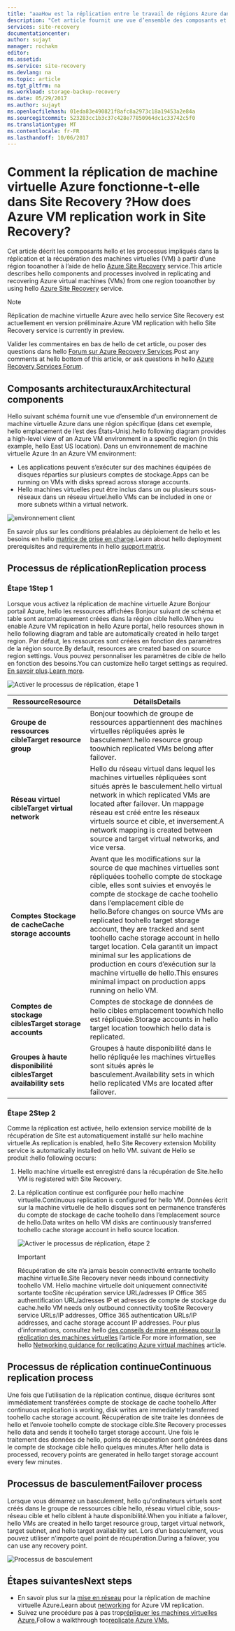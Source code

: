 ```yaml
---
title: "aaaHow est la réplication entre le travail de régions Azure dans Azure Site Recovery machine virtuelle Azure ?  | Microsoft Docs"
description: "Cet article fournit une vue d’ensemble des composants et architecture utilisée lors de la réplication des machines virtuelles Azure entre des régions Azure à l’aide du service d’Azure Site Recovery hello."
services: site-recovery
documentationcenter: 
author: sujayt
manager: rochakm
editor: 
ms.assetid: 
ms.service: site-recovery
ms.devlang: na
ms.topic: article
ms.tgt_pltfrm: na
ms.workload: storage-backup-recovery
ms.date: 05/29/2017
ms.author: sujayt
ms.openlocfilehash: 01eda83e490821f8afc8a2973c18a19453a2e84a
ms.sourcegitcommit: 523283cc1b3c37c428e77850964dc1c33742c5f0
ms.translationtype: MT
ms.contentlocale: fr-FR
ms.lasthandoff: 10/06/2017
---
```

# <a name="how-does-azure-vm-replication-work-in-site-recovery"></a><span data-ttu-id="57e02-104">Comment la réplication de machine virtuelle Azure fonctionne-t-elle dans Site Recovery ?</span><span class="sxs-lookup"><span data-stu-id="57e02-104">How does Azure VM replication work in Site Recovery?</span></span>


<span data-ttu-id="57e02-105">Cet article décrit les composants hello et les processus impliqués dans la réplication et la récupération des machines virtuelles (VM) à partir d’une région tooanother à l’aide de hello [Azure Site Recovery](site-recovery-overview.md) service.</span><span class="sxs-lookup"><span data-stu-id="57e02-105">This article describes hello components and processes involved in replicating and recovering Azure virtual machines (VMs) from one region tooanother by using hello [Azure Site Recovery](site-recovery-overview.md) service.</span></span>

>[!NOTE]
><span data-ttu-id="57e02-106">Réplication de machine virtuelle Azure avec hello service Site Recovery est actuellement en version préliminaire.</span><span class="sxs-lookup"><span data-stu-id="57e02-106">Azure VM replication with hello Site Recovery service is currently in preview.</span></span>

<span data-ttu-id="57e02-107">Valider les commentaires en bas de hello de cet article, ou poser des questions dans hello [Forum sur Azure Recovery Services](https://social.msdn.microsoft.com/forums/azure/home?forum=hypervrecovmgr).</span><span class="sxs-lookup"><span data-stu-id="57e02-107">Post any comments at hello bottom of this article, or ask questions in hello [Azure Recovery Services Forum](https://social.msdn.microsoft.com/forums/azure/home?forum=hypervrecovmgr).</span></span>

## <a name="architectural-components"></a><span data-ttu-id="57e02-108">Composants architecturaux</span><span class="sxs-lookup"><span data-stu-id="57e02-108">Architectural components</span></span>

<span data-ttu-id="57e02-109">Hello suivant schéma fournit une vue d’ensemble d’un environnement de machine virtuelle Azure dans une région spécifique (dans cet exemple, hello emplacement de l’est des États-Unis).</span><span class="sxs-lookup"><span data-stu-id="57e02-109">hello following diagram provides a high-level view of an Azure VM environment in a specific region (in this example, hello East US location).</span></span> <span data-ttu-id="57e02-110">Dans un environnement de machine virtuelle Azure :</span><span class="sxs-lookup"><span data-stu-id="57e02-110">In an Azure VM environment:</span></span>
- <span data-ttu-id="57e02-111">Les applications peuvent s’exécuter sur des machines équipées de disques réparties sur plusieurs comptes de stockage.</span><span class="sxs-lookup"><span data-stu-id="57e02-111">Apps can be running on VMs with disks spread across storage accounts.</span></span>
- <span data-ttu-id="57e02-112">Hello machines virtuelles peut être inclus dans un ou plusieurs sous-réseaux dans un réseau virtuel.</span><span class="sxs-lookup"><span data-stu-id="57e02-112">hello VMs can be included in one or more subnets within a virtual network.</span></span>

![environnement client](./media/site-recovery-azure-to-azure-architecture/source-environment.png)

<span data-ttu-id="57e02-114">En savoir plus sur les conditions préalables au déploiement de hello et les besoins en hello [matrice de prise en charge](site-recovery-support-matrix-azure-to-azure.md).</span><span class="sxs-lookup"><span data-stu-id="57e02-114">Learn about hello deployment prerequisites and requirements in hello [support matrix](site-recovery-support-matrix-azure-to-azure.md).</span></span>

## <a name="replication-process"></a><span data-ttu-id="57e02-115">Processus de réplication</span><span class="sxs-lookup"><span data-stu-id="57e02-115">Replication process</span></span>

### <a name="step-1"></a><span data-ttu-id="57e02-116">Étape 1</span><span class="sxs-lookup"><span data-stu-id="57e02-116">Step 1</span></span>

<span data-ttu-id="57e02-117">Lorsque vous activez la réplication de machine virtuelle Azure Bonjour portail Azure, hello les ressources affichées Bonjour suivant de schéma et table sont automatiquement créées dans la région cible hello.</span><span class="sxs-lookup"><span data-stu-id="57e02-117">When you enable Azure VM replication in hello Azure portal, hello resources shown in hello following diagram and table are automatically created in hello target region.</span></span> <span data-ttu-id="57e02-118">Par défaut, les ressources sont créées en fonction des paramètres de la région source.</span><span class="sxs-lookup"><span data-stu-id="57e02-118">By default, resources are created based on source region settings.</span></span> <span data-ttu-id="57e02-119">Vous pouvez personnaliser les paramètres de cible de hello en fonction des besoins.</span><span class="sxs-lookup"><span data-stu-id="57e02-119">You can customize hello target settings as required.</span></span> <span data-ttu-id="57e02-120">[En savoir plus](site-recovery-replicate-azure-to-azure.md).</span><span class="sxs-lookup"><span data-stu-id="57e02-120">[Learn more](site-recovery-replicate-azure-to-azure.md).</span></span>

![Activer le processus de réplication, étape 1](./media/site-recovery-azure-to-azure-architecture/enable-replication-step-1.png)

<span data-ttu-id="57e02-122">**Ressource**</span><span class="sxs-lookup"><span data-stu-id="57e02-122">**Resource**</span></span> | <span data-ttu-id="57e02-123">**Détails**</span><span class="sxs-lookup"><span data-stu-id="57e02-123">**Details**</span></span>
--- | ---
<span data-ttu-id="57e02-124">**Groupe de ressources cible**</span><span class="sxs-lookup"><span data-stu-id="57e02-124">**Target resource group**</span></span> | <span data-ttu-id="57e02-125">Bonjour toowhich de groupe de ressources appartiennent des machines virtuelles répliquées après le basculement.</span><span class="sxs-lookup"><span data-stu-id="57e02-125">hello resource group toowhich replicated VMs belong after failover.</span></span>
<span data-ttu-id="57e02-126">**Réseau virtuel cible**</span><span class="sxs-lookup"><span data-stu-id="57e02-126">**Target virtual network**</span></span> | <span data-ttu-id="57e02-127">Hello du réseau virtuel dans lequel les machines virtuelles répliquées sont situés après le basculement.</span><span class="sxs-lookup"><span data-stu-id="57e02-127">hello virtual network in which replicated VMs are located after failover.</span></span> <span data-ttu-id="57e02-128">Un mappage réseau est créé entre les réseaux virtuels source et cible, et inversement.</span><span class="sxs-lookup"><span data-stu-id="57e02-128">A network mapping is created between source and target virtual networks, and vice versa.</span></span>
<span data-ttu-id="57e02-129">**Comptes Stockage de cache**</span><span class="sxs-lookup"><span data-stu-id="57e02-129">**Cache storage accounts**</span></span> | <span data-ttu-id="57e02-130">Avant que les modifications sur la source de que machines virtuelles sont répliquées toohello compte de stockage cible, elles sont suivies et envoyés le compte de stockage de cache toohello dans l’emplacement cible de hello.</span><span class="sxs-lookup"><span data-stu-id="57e02-130">Before changes on source VMs are replicated toohello target storage account, they are tracked and sent toohello cache storage account in hello target location.</span></span> <span data-ttu-id="57e02-131">Cela garantit un impact minimal sur les applications de production en cours d’exécution sur la machine virtuelle de hello.</span><span class="sxs-lookup"><span data-stu-id="57e02-131">This ensures minimal impact on production apps running on hello VM.</span></span>
<span data-ttu-id="57e02-132">**Comptes de stockage cibles**</span><span class="sxs-lookup"><span data-stu-id="57e02-132">**Target storage accounts**</span></span>  | <span data-ttu-id="57e02-133">Comptes de stockage de données de hello cibles emplacement toowhich hello est répliquée.</span><span class="sxs-lookup"><span data-stu-id="57e02-133">Storage accounts in hello target location toowhich hello data is replicated.</span></span>
<span data-ttu-id="57e02-134">**Groupes à haute disponibilité cibles**</span><span class="sxs-lookup"><span data-stu-id="57e02-134">**Target availability sets**</span></span>  | <span data-ttu-id="57e02-135">Groupes à haute disponibilité dans le hello répliquée les machines virtuelles sont situés après le basculement.</span><span class="sxs-lookup"><span data-stu-id="57e02-135">Availability sets in which hello replicated VMs are located after failover.</span></span>

### <a name="step-2"></a><span data-ttu-id="57e02-136">Étape 2</span><span class="sxs-lookup"><span data-stu-id="57e02-136">Step 2</span></span>

<span data-ttu-id="57e02-137">Comme la réplication est activée, hello extension service mobilité de la récupération de Site est automatiquement installé sur hello machine virtuelle.</span><span class="sxs-lookup"><span data-stu-id="57e02-137">As replication is enabled, hello Site Recovery extension Mobility service is automatically installed on hello VM.</span></span> <span data-ttu-id="57e02-138">suivant de Hello se produit :</span><span class="sxs-lookup"><span data-stu-id="57e02-138">hello following occurs:</span></span>

1. <span data-ttu-id="57e02-139">Hello machine virtuelle est enregistré dans la récupération de Site.</span><span class="sxs-lookup"><span data-stu-id="57e02-139">hello VM is registered with Site Recovery.</span></span>

2. <span data-ttu-id="57e02-140">La réplication continue est configurée pour hello machine virtuelle.</span><span class="sxs-lookup"><span data-stu-id="57e02-140">Continuous replication is configured for hello VM.</span></span> <span data-ttu-id="57e02-141">Données écrit sur la machine virtuelle de hello disques sont en permanence transférés du compte de stockage de cache toohello dans l’emplacement source de hello.</span><span class="sxs-lookup"><span data-stu-id="57e02-141">Data writes on hello VM disks are continuously transferred toohello cache storage account in hello source location.</span></span>

   ![Activer le processus de réplication, étape 2](./media/site-recovery-azure-to-azure-architecture/enable-replication-step-2.png)

   >[!IMPORTANT]
   > <span data-ttu-id="57e02-143">Récupération de site n’a jamais besoin connectivité entrante toohello machine virtuelle.</span><span class="sxs-lookup"><span data-stu-id="57e02-143">Site Recovery never needs inbound connectivity toohello VM.</span></span> <span data-ttu-id="57e02-144">Hello machine virtuelle doit uniquement connectivité sortante tooSite récupération service URL/adresses IP Office 365 authentification URL/adresses IP et adresses de compte de stockage du cache.</span><span class="sxs-lookup"><span data-stu-id="57e02-144">hello VM needs only outbound connectivity tooSite Recovery service URLs/IP addresses, Office 365 authentication URLs/IP addresses, and cache storage account IP addresses.</span></span> <span data-ttu-id="57e02-145">Pour plus d’informations, consultez hello [des conseils de mise en réseau pour la réplication des machines virtuelles](site-recovery-azure-to-azure-networking-guidance.md) l’article.</span><span class="sxs-lookup"><span data-stu-id="57e02-145">For more information, see hello [Networking guidance for replicating Azure virtual machines](site-recovery-azure-to-azure-networking-guidance.md) article.</span></span>

## <a name="continuous-replication-process"></a><span data-ttu-id="57e02-146">Processus de réplication continue</span><span class="sxs-lookup"><span data-stu-id="57e02-146">Continuous replication process</span></span>

<span data-ttu-id="57e02-147">Une fois que l’utilisation de la réplication continue, disque écritures sont immédiatement transférées compte de stockage de cache toohello.</span><span class="sxs-lookup"><span data-stu-id="57e02-147">After continuous replication is working, disk writes are immediately transferred toohello cache storage account.</span></span> <span data-ttu-id="57e02-148">Récupération de site traite les données de hello et l’envoie toohello compte de stockage cible.</span><span class="sxs-lookup"><span data-stu-id="57e02-148">Site Recovery processes hello data and sends it toohello target storage account.</span></span> <span data-ttu-id="57e02-149">Une fois le traitement des données de hello, points de récupération sont générées dans le compte de stockage cible hello quelques minutes.</span><span class="sxs-lookup"><span data-stu-id="57e02-149">After hello data is processed, recovery points are generated in hello target storage account every few minutes.</span></span>

## <a name="failover-process"></a><span data-ttu-id="57e02-150">Processus de basculement</span><span class="sxs-lookup"><span data-stu-id="57e02-150">Failover process</span></span>

<span data-ttu-id="57e02-151">Lorsque vous démarrez un basculement, hello qu'ordinateurs virtuels sont créés dans le groupe de ressources cible hello, réseau virtuel cible, sous-réseau cible et hello ciblent à haute disponibilité.</span><span class="sxs-lookup"><span data-stu-id="57e02-151">When you initiate a failover, hello VMs are created in hello target resource group, target virtual network, target subnet, and hello target availability set.</span></span> <span data-ttu-id="57e02-152">Lors d’un basculement, vous pouvez utiliser n’importe quel point de récupération.</span><span class="sxs-lookup"><span data-stu-id="57e02-152">During a failover, you can use any recovery point.</span></span>

![Processus de basculement](./media/site-recovery-azure-to-azure-architecture/failover.png)

## <a name="next-steps"></a><span data-ttu-id="57e02-154">Étapes suivantes</span><span class="sxs-lookup"><span data-stu-id="57e02-154">Next steps</span></span>

- <span data-ttu-id="57e02-155">En savoir plus sur la [mise en réseau](site-recovery-azure-to-azure-networking-guidance.md) pour la réplication de machine virtuelle Azure.</span><span class="sxs-lookup"><span data-stu-id="57e02-155">Learn about [networking](site-recovery-azure-to-azure-networking-guidance.md) for Azure VM replication.</span></span>
- <span data-ttu-id="57e02-156">Suivez une procédure pas à pas trop[répliquer les machines virtuelles Azure.](site-recovery-azure-to-azure.md)</span><span class="sxs-lookup"><span data-stu-id="57e02-156">Follow a walkthrough too[replicate Azure VMs.](site-recovery-azure-to-azure.md)</span></span>
